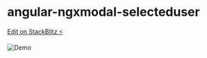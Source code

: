 # angular-ngxmodal-selecteduser

[Edit on StackBlitz ⚡️](https://stackblitz.com/edit/angular-ngxmodal-selecteduser)


![Demo](demo-selected-userprof.gif)

